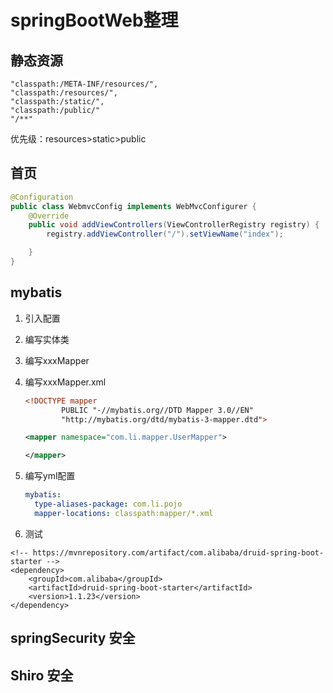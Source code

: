 # springBootWeb整理

## 静态资源

```
"classpath:/META-INF/resources/",
"classpath:/resources/", 
"classpath:/static/", 
"classpath:/public/"
"/**"
```

优先级：resources>static>public

##  首页

```java
@Configuration
public class WebmvcConfig implements WebMvcConfigurer {
    @Override
    public void addViewControllers(ViewControllerRegistry registry) {
        registry.addViewController("/").setViewName("index");

    }
}

```

## mybatis

1. 引入配置

2. 编写实体类

3. 编写xxxMapper

4. 编写xxxMapper.xml

   ```xml
   <!DOCTYPE mapper
           PUBLIC "-//mybatis.org//DTD Mapper 3.0//EN"
           "http://mybatis.org/dtd/mybatis-3-mapper.dtd">
   
   <mapper namespace="com.li.mapper.UserMapper">
   
   </mapper>
   ```

   

5. 编写yml配置

   ```yaml
   mybatis:
     type-aliases-package: com.li.pojo
     mapper-locations: classpath:mapper/*.xml
   ```

   

6. 测试

```
<!-- https://mvnrepository.com/artifact/com.alibaba/druid-spring-boot-starter -->
<dependency>
    <groupId>com.alibaba</groupId>
    <artifactId>druid-spring-boot-starter</artifactId>
    <version>1.1.23</version>
</dependency>

```

## springSecurity 安全



## Shiro 安全





